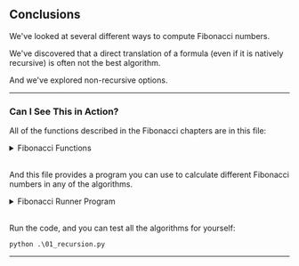 ## Conclusions

We've looked at several different ways to compute Fibonacci numbers.

We've discovered that a direct translation of a formula (even if it is
natively recursive) is often not the best algorithm.

And we've explored non-recursive options.

---

### Can I See This in Action?

All of the functions described in the Fibonacci chapters are in this file:

<details>
<summary>Fibonacci Functions</summary>
<br>

In [fibonacci_functions.py](./fibonacci_functions.py)

```python
from count_calls import CountCalls

@CountCalls
def fibonacci_recursive(n: int) -> int:
    """Return the nth Fibonacci number (naive algorithm)"""
    if n in [0, 1]:
        return n
    return fibonacci_recursive(n - 1) + fibonacci_recursive(n - 2)

@CountCalls
def fibonacci_recursive_memo(n: int, cache: dict[int, int]={0: 0, 1: 1}) -> int:
    """Return the nth Fibonacci number (memoized algorithm)"""
    if n in cache:
        return cache[n]
    cache[n] = fibonacci_recursive_memo(n - 1, cache) + fibonacci_recursive_memo(n - 2, cache)
    return cache[n]

@CountCalls
def fibonacci_iterative(n: int) -> int:
    """Return the nth Fibonacci number (iterative algorithm)"""
    values = [0, 1]
    for i in range(2, n + 1):
        values.append(values[i - 1] + values[i - 2])
    return values[-1]

@CountCalls
def fibonacci_formulaic(n):
    """Return the nth Fibonacci number approximation (formulaic algorithm)"""
    if n in [0, 1]:
        return n
    phi = (1 + 5 ** 0.5) / 2
    return int((phi ** n - (1 - phi) ** n) / (phi - (1 - phi)))
```

</details>
<br>

And this file provides a program you can use to calculate different
Fibonacci numbers in any of the algorithms.

<details>
<summary>Fibonacci Runner Program</summary>
<br>

In [fibonacci_tests.py](./fibonacci_tests.py)

```python
import fibonacci_functions as fib

def print_menu() -> None:
    """Display the menu of algorithm options"""
    print("\nEnter one of the following options:")
    print("[R]ecursive Algorithm")
    print("[M]emoized Recursive Algorithm")
    print("[I]terative Algorithm")
    print("[F]ormula-Based Algorithm")
    print("[Q]uit")

def main() -> None:
    options = ["r", "m", "i", "f", "q"]

    while True:
        n = -1
        print_menu()
        option = ""
        option = input("\n> ")[:1].lower()
        if option not in options:
            print("Please enter a valid value!")
            continue
        else:
            while n < 0 and option != "q":
                try:
                    n = int(input("Enter a non-negative integer:\n> "))
                except:
                    continue
        if option == "r":
            # Call naive recursive function
            print(f"\nF({n}) = {fib.fibonacci_recursive(n):,}")
            print(f"Recursive calculation required {fib.fibonacci_recursive.call_count:,} function calls.")
        elif option == "m":
            # Call recursive function with memoization
            print(f"\nF({n}) = {fib.fibonacci_recursive_memo(n):,}")
            print(f"Cached recursive calculation required {fib.fibonacci_recursive_memo.call_count:,} function calls.")
        elif option == "i":
            # Call iterative function
            print(f"\nF({n}) = {fib.fibonacci_iterative(n):,}")
            suffix = "s"
            if fib.fibonacci_iterative.call_count == 1:
                suffix = ""
            print(f"Iterative calculation required {fib.fibonacci_iterative.call_count:,} function call{suffix}.")
        elif option == "f":    
            # Call formulaic function
            print(f"\nF({n}) = {fib.fibonacci_formulaic(n):,}")
            suffix = "s"
            if fib.fibonacci_formulaic.call_count == 1:
                suffix = ""
            print(f"Formula-based calculation required {fib.fibonacci_formulaic.call_count:,} function call{suffix}.")
        else:
            break

if __name__ == "__main__":
    main()
```

</details>
<br>

Run the code, and you can test all the algorithms for yourself:

```pwsh
python .\01_recursion.py
```

---
